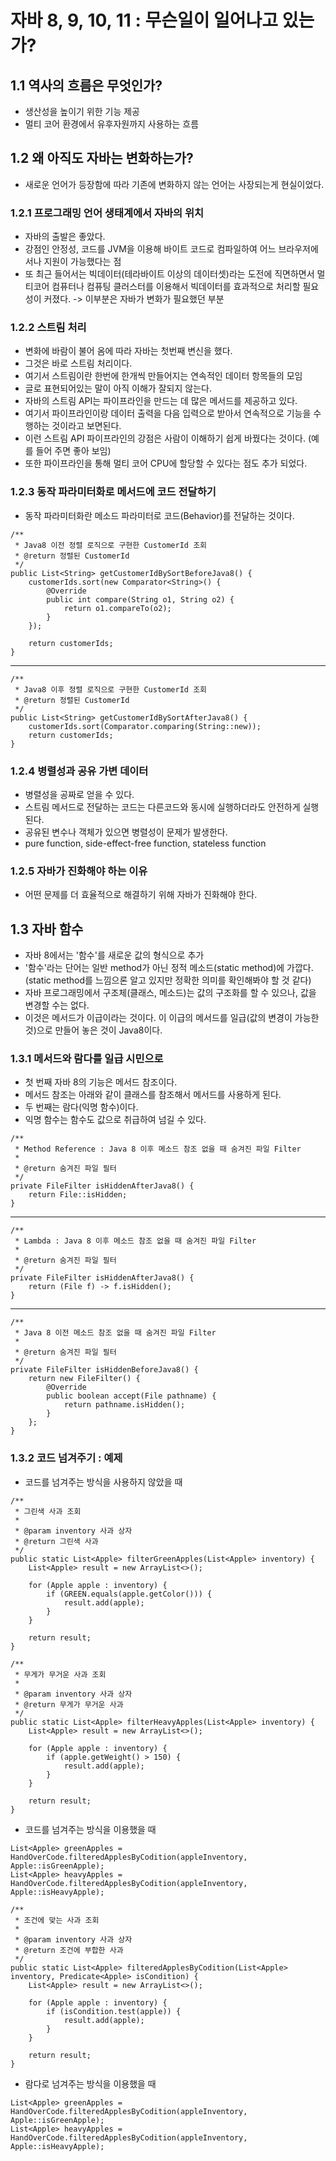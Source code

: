 # 자바 8, 9, 10, 11 : 무슨일이 일어나고 있는가?

## 1.1 역사의 흐름은 무엇인가?
- 생산성을 높이기 위한 기능 제공
- 멀티 코어 환경에서 유후자원까지 사용하는 흐름
## 1.2 왜 아직도 자바는 변화하는가?
- 새로운 언어가 등장함에 따라 기존에 변화하지 않는 언어는 사장되는게 현실이었다.
### 1.2.1 프로그래밍 언어 생태계에서 자바의 위치
- 자바의 출발은 좋았다.
- 강점인 안정성, 코드를 JVM을 이용해 바이트 코드로 컴파일하여 어느 브라우저에서나 지원이 가능했다는 점
- 또 최근 들어서는 빅데이터(테라바이트 이상의 데이터셋)라는 도전에 직면하면서 멀티코어 컴퓨터나 컴퓨팅 클러스터를 이용해서 빅데이터를 효과적으로 처리할 필요성이 커졌다. -> 이부분은 자바가 변화가 필요했던 부분
### 1.2.2 스트림 처리
- 변화에 바람이 불어 옴에 따라 자바는 첫번째 변신을 했다.
- 그것은 바로 스트림 처리이다.
- 여기서 스트림이란 한번에 한개씩 만들어지는 연속적인 데이터 항목들의 모임
- 글로 표현되어있는 말이 아직 이해가 잘되지 않는다.
- 자바의 스트림 API는 파이프라인을 만드는 데 많은 메서드를 제공하고 있다.
- 여기서 파이프라인이랑 데이터 출력을 다음 입력으로 받아서 연속적으로 기능을 수행하는 것이라고 보면된다.
- 이런 스트림 API 파이프라인의 강점은 사람이 이해하기 쉽게 바꿨다는 것이다. (예를 들어 주면 좋아 보임)
- 또한 파이프라인을 통해 멀티 코어 CPU에 할당할 수 있다는 점도 추가 되었다.
### 1.2.3 동작 파라미터화로 메서드에 코드 전달하기
- 동작 파라미터화란 메소드 파라미터로 코드(Behavior)를 전달하는 것이다.
```
/**
 * Java8 이전 정렬 로직으로 구현한 CustomerId 조회
 * @return 정렬된 CustomerId
 */
public List<String> getCustomerIdBySortBeforeJava8() {
    customerIds.sort(new Comparator<String>() {
        @Override
        public int compare(String o1, String o2) {
            return o1.compareTo(o2);
        }
    });

    return customerIds;
}
```
---------------------------------------------------------
```
/**
 * Java8 이후 정렬 로직으로 구현한 CustomerId 조회
 * @return 정렬된 CustomerId
 */
public List<String> getCustomerIdBySortAfterJava8() {
    customerIds.sort(Comparator.comparing(String::new));
    return customerIds;
}
```
### 1.2.4 병렬성과 공유 가변 데이터
- 병렬성을 공짜로 얻을 수 있다.
- 스트림 메서드로 전달하는 코드는 다른코드와 동시에 실행하더라도 안전하게 실행된다.
- 공유된 변수나 객체가 있으면 병렬성이 문제가 발생한다.
- pure function, side-effect-free function, stateless function
### 1.2.5 자바가 진화해야 하는 이유
- 어떤 문제를 더 효율적으로 해결하기 위해 자바가 진화해야 한다.
## 1.3 자바 함수
- 자바 8에서는 '함수'를 새로운 값의 형식으로 추가
- '함수'라는 단어는 일반 method가 아닌 정적 메소드(static method)에 가깝다. (static method를 느낌으론 알고 있지만 정확한 의미를 확인해봐야 할 것 같다)
- 자바 프로그래밍에서 구조체(클래스, 메소드)는 값의 구조화를 할 수 있으나, 값을 변경할 수는 없다.
- 이것은 메서드가 이급이라는 것이다. 이 이급의 메서드를 일급(값의 변경이 가능한 것)으로 만들어 놓은 것이 Java8이다.
### 1.3.1 메서드와 람다를 일급 시민으로
- 첫 번째 자바 8의 기능은 메서드 참조이다.
- 메서드 참조는 아래와 같이 클래스를 참조해서 메서드를 사용하게 된다.
- 두 번째는 람다(익명 함수)이다.
- 익명 함수는 함수도 값으로 취급하여 넘길 수 있다.
```
/**
 * Method Reference : Java 8 이후 메소드 참조 없을 때 숨겨진 파일 Filter
 * 
 * @return 숨겨진 파일 필터
 */
private FileFilter isHiddenAfterJava8() {
    return File::isHidden;
}
```
---------------------------------------------------------
```
/**
 * Lambda : Java 8 이후 메소드 참조 없을 때 숨겨진 파일 Filter
 *
 * @return 숨겨진 파일 필터
 */
private FileFilter isHiddenAfterJava8() {
    return (File f) -> f.isHidden();
}
```
---------------------------------------------------------
```
/**
 * Java 8 이전 메소드 참조 없을 때 숨겨진 파일 Filter
 * 
 * @return 숨겨진 파일 필터
 */
private FileFilter isHiddenBeforeJava8() {
    return new FileFilter() {
        @Override
        public boolean accept(File pathname) {
            return pathname.isHidden();
        }
    };
}
```
### 1.3.2 코드 넘겨주기 : 예제
- 코드를 넘겨주는 방식을 사용하지 않았을 때
```
/**
 * 그린색 사과 조회
 * 
 * @param inventory 사과 상자
 * @return 그린색 사과
 */
public static List<Apple> filterGreenApples(List<Apple> inventory) {
    List<Apple> result = new ArrayList<>();
    
    for (Apple apple : inventory) {
        if (GREEN.equals(apple.getColor())) {
            result.add(apple);
        }
    }
    
    return result;
}
```
```
/**
 * 무게가 무거운 사과 조회
 *
 * @param inventory 사과 상자
 * @return 무게가 무거운 사과
 */
public static List<Apple> filterHeavyApples(List<Apple> inventory) {
    List<Apple> result = new ArrayList<>();

    for (Apple apple : inventory) {
        if (apple.getWeight() > 150) {
            result.add(apple);
        }
    }

    return result;
}
```
- 코드를 넘겨주는 방식을 이용했을 때
```
List<Apple> greenApples = HandOverCode.filteredApplesByCodition(appleInventory, Apple::isGreenApple);
List<Apple> heavyApples = HandOverCode.filteredApplesByCodition(appleInventory, Apple::isHeavyApple);

/**
 * 조건에 맞는 사과 조회
 *
 * @param inventory 사과 상자
 * @return 조건에 부합한 사과
 */
public static List<Apple> filteredApplesByCodition(List<Apple> inventory, Predicate<Apple> isCondition) {
    List<Apple> result = new ArrayList<>();

    for (Apple apple : inventory) {
        if (isCondition.test(apple)) {
            result.add(apple);
        }
    }

    return result;
}
```
- 람다로 넘겨주는 방식을 이용했을 때
```
List<Apple> greenApples = HandOverCode.filteredApplesByCodition(appleInventory, Apple::isGreenApple);
List<Apple> heavyApples = HandOverCode.filteredApplesByCodition(appleInventory, Apple::isHeavyApple);
```